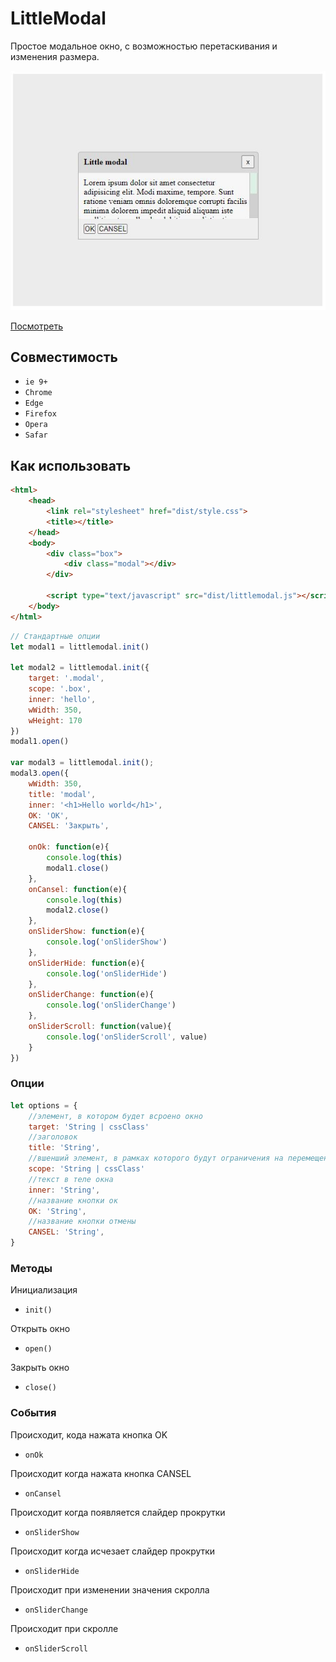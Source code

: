 # LittleModal

Простое модальное окно, с возможностью перетаскивания и изменения размера.

![alt text](/assets/1.JPG)

[Посмотреть](https://lionenet.github.io/little-modal/dist/)

## Совместимость

* `ie 9+`
* `Chrome`	
* `Edge`	
* `Firefox`
*	`Opera`	
* `Safar`

## Как использовать

```html
<html>
	<head>
		<link rel="stylesheet" href="dist/style.css">
		<title></title>
	</head>
	<body>
		<div class="box">
			<div class="modal"></div>
		</div>

		<script type="text/javascript" src="dist/littlemodal.js"></script>
	</body>
</html>
```

```js
// Стандартные опции
let modal1 = littlemodal.init()

let modal2 = littlemodal.init({
	target: '.modal',
	scope: '.box',
	inner: 'hello',
	wWidth: 350,
	wHeight: 170
})
modal1.open()

var modal3 = littlemodal.init();
modal3.open({
	wWidth: 350,
	title: 'modal',
	inner: '<h1>Hello world</h1>',
	OK: 'OK',
	CANSEL: 'Закрыть',

	onOk: function(e){
		console.log(this)
		modal1.close()
	},
	onCansel: function(e){
		console.log(this)
		modal2.close()
	},
	onSliderShow: function(e){
		console.log('onSliderShow')
	},
	onSliderHide: function(e){
		console.log('onSliderHide')
	},
	onSliderChange: function(e){
		console.log('onSliderChange')
	},
	onSliderScroll: function(value){
		console.log('onSliderScroll', value)
	}
})
```

### Опции

```js
let options = {
	//элемент, в котором будет всроено окно
	target: 'String | cssClass'
	//заголовок
	title: 'String',
	//вшенший элемент, в рамках которого будут ограничения на перемещения окна
	scope: 'String | cssClass'
	//текст в теле окна
	inner: 'String',
	//название кнопки ок
	OK: 'String',
	//название кнопки отмены
	CANSEL: 'String',
}
```

### Методы 

Инициализация
- ``init()``

Открыть окно
- ``open()``

Закрыть окно
- ``close()``

### События

Происходит, кода нажата кнопка OK
- ``onOk``

Происходит когда нажата кнопка CANSEL
- ``onCansel``

Происходит когда появляется слайдер прокрутки
- ``onSliderShow``

Происходит когда исчезает слайдер прокрутки
- ``onSliderHide``

Происходит при изменении значения скролла
- ``onSliderChange``

Происходит при скролле
- ``onSliderScroll``